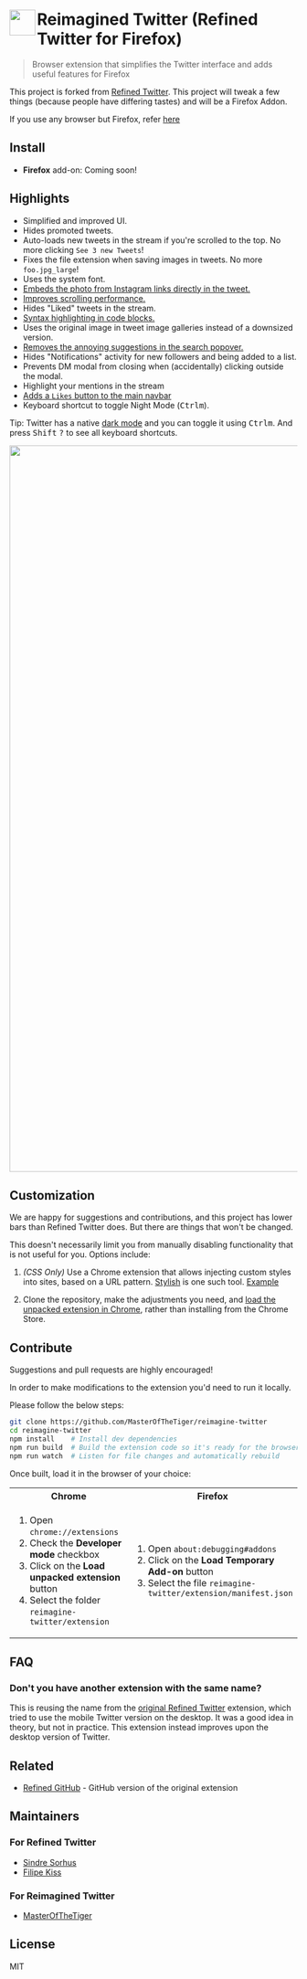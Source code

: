 # <img src="source/icon.png" width="45" align="left">Reimagined Twitter (Refined Twitter for Firefox)

> Browser extension that simplifies the Twitter interface and adds useful features for Firefox

This project is forked from [Refined Twitter](https://github.com/sindresorhus/refined-twitter). This project will tweak a few things (because people have differing tastes) and will be a Firefox Addon.

If you use any browser but Firefox, refer [here](https://github.com/sindresorhus/refined-twitter)

## Install

- **Firefox** add-on: Coming soon!


## Highlights

- Simplified and improved UI.
- Hides promoted tweets.
- Auto-loads new tweets in the stream if you're scrolled to the top. No more clicking `See 3 new Tweets`!
- Fixes the file extension when saving images in tweets. No more `foo.jpg_large`!
- Uses the system font.
- [Embeds the photo from Instagram links directly in the tweet.](https://user-images.githubusercontent.com/170270/34315380-12d52994-e77f-11e7-8e23-27b76aee4df2.png)
- [Improves scrolling performance.](https://github.com/sindresorhus/refined-twitter/pull/14)
- Hides "Liked" tweets in the stream.
- [Syntax highlighting in code blocks.](https://github.com/sindresorhus/refined-twitter/issues/37)
- Uses the original image in tweet image galleries instead of a downsized version.
- [Removes the annoying suggestions in the search popover.](https://user-images.githubusercontent.com/170270/33800304-70198358-dd3d-11e7-9870-477a44f74f4d.png)
- Hides "Notifications" activity for new followers and being added to a list.
- Prevents DM modal from closing when (accidentally) clicking outside the modal.
- Highlight your mentions in the stream
- [Adds a `Likes` button to the main navbar](https://user-images.githubusercontent.com/14620121/35988497-ace9f93e-0ce5-11e8-8675-17e6ee38cd99.png)
- Keyboard shortcut to toggle Night Mode (<kbd>Ctrl</kbd><kbd>m</kbd>).

Tip: Twitter has a native [dark mode](https://github.com/sindresorhus/refined-twitter/issues/10) and you can toggle it using <kbd>Ctrl</kbd><kbd>m</kbd>. And press <kbd>Shift</kbd> <kbd>?</kbd> to see all keyboard shortcuts.

<img src="media/screenshot.gif" width="1272">


## Customization

We are happy for suggestions and contributions, and this project has lower bars than Refined Twitter does. But there are things that won't be changed.


This doesn't necessarily limit you from manually disabling functionality that is not useful for you. Options include:

1. *(CSS Only)* Use a Chrome extension that allows injecting custom styles into sites, based on a URL pattern. [Stylish](https://chrome.google.com/webstore/detail/stylish/fjnbnpbmkenffdnngjfgmeleoegfcffe?hl=en) is one such tool. [Example](https://github.com/sindresorhus/refined-github/issues/136#issuecomment-204072018)

2. Clone the repository, make the adjustments you need, and [load the unpacked extension in Chrome](https://developer.chrome.com/extensions/getstarted#unpacked), rather than installing from the Chrome Store.


## Contribute

Suggestions and pull requests are highly encouraged!

In order to make modifications to the extension you'd need to run it locally.

Please follow the below steps:

```sh
git clone https://github.com/MasterOfTheTiger/reimagine-twitter
cd reimagine-twitter
npm install    # Install dev dependencies
npm run build  # Build the extension code so it's ready for the browser
npm run watch  # Listen for file changes and automatically rebuild
```

Once built, load it in the browser of your choice:

<table>
	<tr>
		<th>Chrome</th>
		<th>Firefox</th>
	</tr>
	<tr>
		<td width="50%">
			<ol>
				<li>Open <code>chrome://extensions</code>
				<li>Check the <strong>Developer mode</strong> checkbox
				<li>Click on the <strong>Load unpacked extension</strong> button
				<li>Select the folder <code>reimagine-twitter/extension</code>
			</ol>
		</td>
		<td width="50%">
			<ol>
				<li>Open <code>about:debugging#addons</code>
				<li>Click on the <strong>Load Temporary Add-on</strong> button
				<li>Select the file <code>reimagine-twitter/extension/manifest.json</code>
			</ol>
		</td>
	</tr>
</table>


## FAQ

### Don't you have another extension with the same name?

This is reusing the name from the [original Refined Twitter](https://github.com/sindresorhus/refined-twitter-old) extension, which tried to use the mobile Twitter version on the desktop. It was a good idea in theory, but not in practice. This extension instead improves upon the desktop version of Twitter.


## Related

- [Refined GitHub](https://github.com/sindresorhus/refined-github) - GitHub version of the original extension


## Maintainers

### For Refined Twitter
- [Sindre Sorhus](https://github.com/sindresorhus)
- [Filipe Kiss](https://github.com/filipekiss)

### For Reimagined Twitter
- [MasterOfTheTiger](https://github.com/MasterOfTheTiger)


## License

MIT
